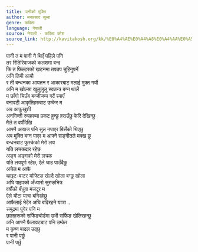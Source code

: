 ```yaml
---
title: पानीको मुक्ति
author: मनप्रसाद सुब्बा
genre: कविता
language: नेपाली
source: नेपाली - कविता कोश
source_link: http://kavitakosh.org/kk/%E0%A4%AE%E0%A4%A8%E0%A4%AA%E0%A5%8D%E0%A4%B0%E0%A4%B8%E0%A4%BE%E0%A4%A6_%E0%A4%B8%E0%A5%81%E0%A4%AC%E0%A5%8D%E0%A4%AC%E0%A4%BE
---
```


पानी त म पानी नै थिएँ पहिले पनि  
तर रितिरिवाजको कलशमा बन्द  
कि त फिल्टरको खटनमा तपतप चुहिनुपर्ने  
अनि तिमी आयौ  
र ती बन्धनका आयतन र आकारबाट मलाई मुक्त गर्यौ  
अनि म खोल्सा खुलुलुलु स्वतन्त्र बग्न थालें  
म छाँगो चिउँव बन्जीजम्प गर्दै रमाएँ  
बनावटी आकृतिहरुबाट उम्केर म  
अब आफूखुशी  
अनगिन्ती रुपहरुमा प्रकट हुन्छु हराउँछु फेरि देखिन्छु  
मैले त वर्षौंदेखि  
आफ्नै आवाज पनि सुन्न नपाएर बिर्सेको थिएछु  
अब मुक्ति बग्न पाएर म आफ्नै सङ्गीतले मक्ख छु  
बन्धनबाट फुस्केको मेरो लय  
यति लचकदार रहेछ  
अङ्ग अङ्गको मेरो लचक  
यति लयपूर्ण रहेछ, ऐले थाह पाउँदैछु  
अचेल म आफै  
व्हाइट-वाटर र्याफ्टिङ खेल्दै खोला बग्छु खोला  
अघि पाइपको अँध्यारो सुरुङभित्र  
वर्षौंको बँधुवा मजदूर म  
ऐले यौटा यात्रा बगिरहेछु  
आफैलाई भेटेर अघि बढिरहने यात्रा ..  
समुद्रमा पुगेर पनि म  
छालहरूको सर्फिङबोर्डमा उभी सर्फिङ खेलिरहन्छु  
अनि आफ्नै फैलावटबाट पनि उम्केर  
म कृष्ण बादल उठ्छु  
र पानी पर्छु  
पानी पर्छु
